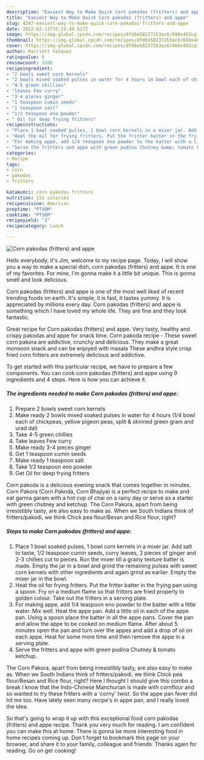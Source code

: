 ```yaml
---
description: "Easiest Way to Make Quick Corn pakodas (fritters) and appe"
title: "Easiest Way to Make Quick Corn pakodas (fritters) and appe"
slug: 4247-easiest-way-to-make-quick-corn-pakodas-fritters-and-appe
date: 2022-02-13T15:23:49.627Z
image: https://img-global.cpcdn.com/recipes/dfd6e582372b3ac6/680x482cq70/corn-pakodas-fritters-and-appe-recipe-main-photo.jpg
thumbnail: https://img-global.cpcdn.com/recipes/dfd6e582372b3ac6/680x482cq70/corn-pakodas-fritters-and-appe-recipe-main-photo.jpg
cover: https://img-global.cpcdn.com/recipes/dfd6e582372b3ac6/680x482cq70/corn-pakodas-fritters-and-appe-recipe-main-photo.jpg
author: Harriett Vasquez
ratingvalue: 5
reviewcount: 3166
recipeingredient:
- "2 bowls sweet corn kernels"
- "2 bowls mixed soaked pulses in water for 4 hours 14 bowl each of chickpeas yellow pigeon peas split  skinned green gram and urad dal"
- "4-5 green chillies"
- "leaves Few curry"
- "3-4 pieces ginger"
- "1 teaspoon cumin seeds"
- "1 teaspoon salt"
- "1/2 teaspoon eno powder"
- " Oil for deep frying fritters"
recipeinstructions:
- "Place 1 bowl soaked pulses, 1 bowl corn kernels in a mixer jar. Add salt to taste, 1/2 teaspoon cumin seeds, curry leaves, 2 pieces of ginger and 2-3 chillies cut to pieces. Run the mixer till a grainy texture batter is made. Empty the jar in a bowl and grind the remaining pulses with sweet corn kernels with other ingredients and again grind as earlier. Empty the mixer jar in the bowl."
- "Heat the oil for frying fritters. Put the fritter batter in the frying pan using a spoon. Fry on a medium flame so that fritters are fried properly to golden colour. Take out the fritters in a serving plate."
- "For making appe, add 1/4 teaspoon eno powder to the batter with a little water. Mix well. Heat the appe pan. Add a little oil in each of the appe pan. Using a spoon place the batter in all the appe pans. Cover the pan and allow the appe to be cooked on medium flame. After about 5 minutes open the pan and turn over the appes and add a drop of oil on each appe. Heat for some more time and then remove the appe in a serving plate."
- "Serve the fritters and appe with green pudina Chutney &amp; tomato ketchup."
categories:
- Recipe
tags:
- corn
- pakodas
- fritters

katakunci: corn pakodas fritters 
nutrition: 151 calories
recipecuisine: American
preptime: "PT40M"
cooktime: "PT36M"
recipeyield: "3"
recipecategory: Lunch

---
```



![Corn pakodas (fritters) and appe](https://img-global.cpcdn.com/recipes/dfd6e582372b3ac6/680x482cq70/corn-pakodas-fritters-and-appe-recipe-main-photo.jpg)

Hello everybody, it's Jim, welcome to my recipe page. Today, I will show you a way to make a special dish, corn pakodas (fritters) and appe. It is one of my favorites. For mine, I'm gonna make it a little bit unique. This is gonna smell and look delicious.

Corn pakodas (fritters) and appe is one of the most well liked of recent trending foods on earth. It's simple, it is fast, it tastes yummy. It is appreciated by millions every day. Corn pakodas (fritters) and appe is something which I have loved my whole life. They are fine and they look fantastic.

Great recipe for Corn pakodas (fritters) and appe. Very tasty, healthy and crispy pakodas and appe for snack time. Corn pakoda recipe - These sweet corn pakora are addictive, crunchy and delicious. They make a great monsoon snack and can be enjoyed with masala These andhra style crisp fried corn fritters are extremely delicious and addictive.


To get started with this particular recipe, we have to prepare a few components. You can cook corn pakodas (fritters) and appe using 9 ingredients and 4 steps. Here is how you can achieve it.

<!--inarticleads1-->

##### The ingredients needed to make Corn pakodas (fritters) and appe:

1. Prepare 2 bowls sweet corn kernels
1. Make ready 2 bowls mixed soaked pulses in water for 4 hours (1/4 bowl each of chickpeas, yellow pigeon peas, split &amp; skinned green gram and urad dal)
1. Take 4-5 green chillies
1. Take leaves Few curry
1. Make ready 3-4 pieces ginger
1. Get 1 teaspoon cumin seeds
1. Make ready 1 teaspoon salt
1. Take 1/2 teaspoon eno powder
1. Get  Oil for deep frying fritters


Corn pakoda is a delicious evening snack that comes together in minutes. Corn Pakora (Corn Pakoda, Corn Bhajiya) is a perfect recipe to make and eat garma garam with a hot cup of chai on a rainy day or serve as a starter with green chutney and ketchup. The Corn Pakora, apart from being irresistibly tasty, are also easy to make as. When we South Indians think of fritters/pakodi, we think Chick pea flour/Besan and Rice flour, right? 

<!--inarticleads2-->

##### Steps to make Corn pakodas (fritters) and appe:

1. Place 1 bowl soaked pulses, 1 bowl corn kernels in a mixer jar. Add salt to taste, 1/2 teaspoon cumin seeds, curry leaves, 2 pieces of ginger and 2-3 chillies cut to pieces. Run the mixer till a grainy texture batter is made. Empty the jar in a bowl and grind the remaining pulses with sweet corn kernels with other ingredients and again grind as earlier. Empty the mixer jar in the bowl.
1. Heat the oil for frying fritters. Put the fritter batter in the frying pan using a spoon. Fry on a medium flame so that fritters are fried properly to golden colour. Take out the fritters in a serving plate.
1. For making appe, add 1/4 teaspoon eno powder to the batter with a little water. Mix well. Heat the appe pan. Add a little oil in each of the appe pan. Using a spoon place the batter in all the appe pans. Cover the pan and allow the appe to be cooked on medium flame. After about 5 minutes open the pan and turn over the appes and add a drop of oil on each appe. Heat for some more time and then remove the appe in a serving plate.
1. Serve the fritters and appe with green pudina Chutney &amp; tomato ketchup.


The Corn Pakora, apart from being irresistibly tasty, are also easy to make as. When we South Indians think of fritters/pakodi, we think Chick pea flour/Besan and Rice flour, right? Here I thought I should give this combo a break I know that the Indo-Chinese Manchurian is made with cornflour and so wanted to try these fritters with a &#39;corny&#39; twist. So the appe pan fever did hit me too. Have lately seen many recipe&#39;s in appe pan, and I really loved the idea. 

So that's going to wrap it up with this exceptional food corn pakodas (fritters) and appe recipe. Thank you very much for reading. I am confident you can make this at home. There is gonna be more interesting food in home recipes coming up. Don't forget to bookmark this page on your browser, and share it to your family, colleague and friends. Thanks again for reading. Go on get cooking!

